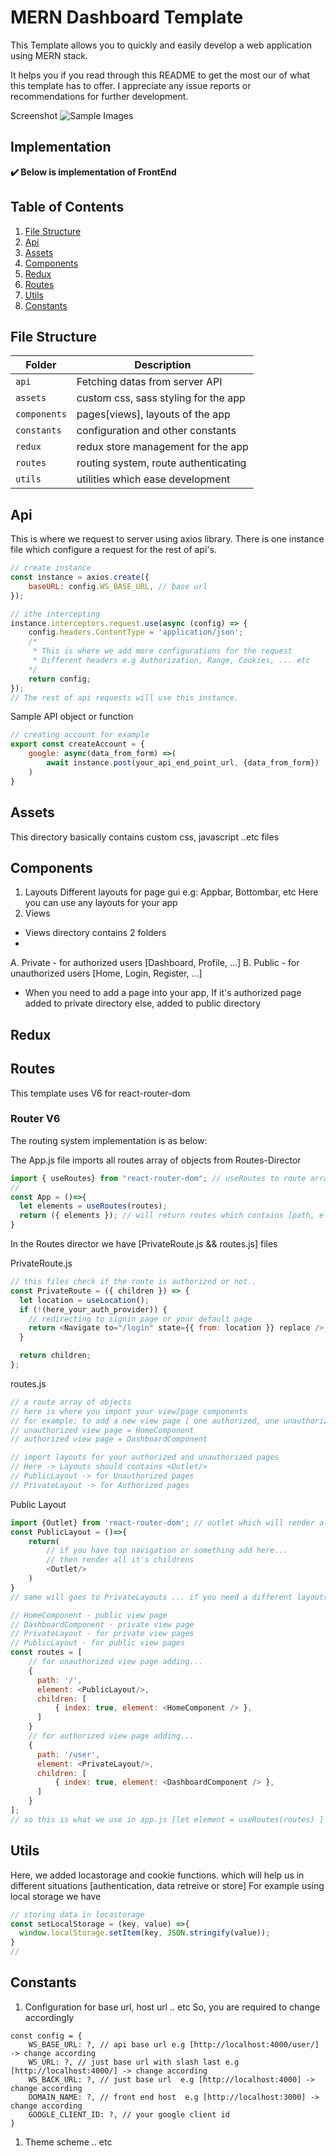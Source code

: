 # MERN Dashboard Template

This Template allows you to quickly and easily develop a web application using MERN stack.

It helps you if you read through this README to get the most our of what this template has to offer. I appreciate any issue reports or recommendations for further development. 

Screenshot
![Sample Images](https://github.com/abriilo/MERN-Dashboard-Template/blob/main/repo-images/p_1.png?raw=true)

## Implementation
**:heavy_check_mark: Below is implementation of FrontEnd**

## Table of Contents
1. [File Structure](#file-structure)
2. [Api](#api)
3. [Assets](#assets)
4. [Components](#components)
5. [Redux](#redux)
6. [Routes](#routes)
7. [Utils](#utils)
8. [Constants](#constants)


## File Structure <a  id="file-structure"></a>
| Folder | Description |
| --- | --- |
| `api` | Fetching datas from server API  |
| `assets` | custom css, sass styling for the app |
| `components` | pages[views], layouts of the app |
| `constants` | configuration and other constants |
| `redux` | redux store management for the app |
| `routes` | routing system, route authenticating |
| `utils` | utilities which ease development |

## Api <a  id="api"></a>
This is where we request to server using axios library.
There is one instance file which configure a request for the rest of api's.

```javascript
// create instance
const instance = axios.create({
    baseURL: config.WS_BASE_URL, // base url 
});

// ithe intercepting
instance.interceptors.request.use(async (config) => {
    config.headers.ContentType = 'application/json';
    /*
     * This is where we add more configurations for the request
     * Different headers e.g Authorization, Range, Cookies, ... etc
    */
    return config;
}); 
// The rest of api requests will use this instance.
```
Sample API object or function
```javascript
// creating account for example
export const createAccount = {
    google: async(data_from_form) =>(
        await instance.post(your_api_end_point_url, {data_from_form})
    )
}
```
## Assets <a  id="assets"></a>
This directory basically contains custom css, javascript ..etc files

## Components <a  id="components"></a>
1. Layouts
Different layouts for page gui
e.g: Appbar, Bottombar, etc
Here you can use any layouts for your app
2. Views
- Views directory contains 2 folders
- 
A. Private - for authorized users [Dashboard, Profile, ...]
B. Public - for unauthorized users [Home, Login, Register, ...]

- When you need to add a page into your app, If it's authorized page added to private directory else, added to public directory

## Redux <a  id="redux"></a>


## Routes <a  id="routes"></a>
This template uses V6 for react-router-dom
### Router V6
The routing system implementation is as below:

The App.js file imports all routes array of objects from Routes-Director
```javascript
import { useRoutes} from "react-router-dom"; // useRoutes to route array of objects
//
const App = ()=>{
  let elements = useRoutes(routes);
  return ({ elements }); // will return routes which contains [path, elements ... etc ]
}
```
In the Routes director we have [PrivateRoute.js && routes.js] files

PrivateRoute.js
```javascript
// this files check if the route is authorized or not..
const PrivateRoute = ({ children }) => {
  let location = useLocation();
  if (!(here_your_auth_provider)) {
    // redirecting to signin page or your default page
    return <Navigate to="/login" state={{ from: location }} replace />;
  }

  return children;
};
```
routes.js 
```javascript
// a route array of objects
// here is where you import your view/page components
// for example: to add a new view page [ one authorized, one unauthorized]
// unauthorized view page = HomeComponent
// authorized view page = DashboardComponent

// import layouts for your authorized and unauthorized pages
// Here -> Layouts should contains <Outlet/>
// PublicLayout -> for Unauthorized pages
// PrivateLayout -> for Authorized pages
```

Public Layout
```javascript
import {Outlet} from 'react-router-dom'; // outlet which will render all it's children elements
const PublicLayout = ()=>{
    return(
        // if you have top navigation or something add here...
        // then render all it's childrens
        <Outlet/>
    )
}
// same will goes to PrivateLayouts ... if you need a different layouts
```

```javascript
// HomeComponent - public view page
// DashboardComponent - private view page
// PrivateLayout - for private view pages
// PublicLayout - for public view pages
const routes = [
    // for unauthorized view page adding...
    {
      path: '/',
      element: <PublicLayout/>,
      children: [
          { index: true, element: <HomeComponent /> },
      ]
    }
    // for authorized view page adding...
    {
      path: '/user',
      element: <PrivateLayout/>,
      children: [
          { index: true, element: <DashboardComponent /> },
      ]
    }
];
// so this is what we use in app.js [let element = useRoutes(routes) ]
```

## Utils <a  id="utils"></a>
Here, we added locastorage and cookie functions.
which will help us in different situations [authentication, data retreive or store]
For example using local storage we have

```javascript
// storing data in locastorage
const setLocalStorage = (key, value) =>{
  window.localStorage.setItem(key, JSON.stringify(value));
}
// 
```

## Constants <a  id="constants"></a>
1. Configuration for base url, host url .. etc
So, you are required to change accordingly

```
const config = {
    WS_BASE_URL: ?, // api base url e.g [http://localhost:4000/user/] -> change according 
    WS_URL: ?, // just base url with slash last e.g [http://localhost:4000/] -> change according 
    WS_BACK_URL: ?, // just base url  e.g [http://localhost:4000] -> change according 
    DOMAIN_NAME: ?, // front end host  e.g [http://localhost:3000] -> change according 
    GOOGLE_CLIENT_ID: ?, // your google client id
}

```
1. Theme scheme .. etc